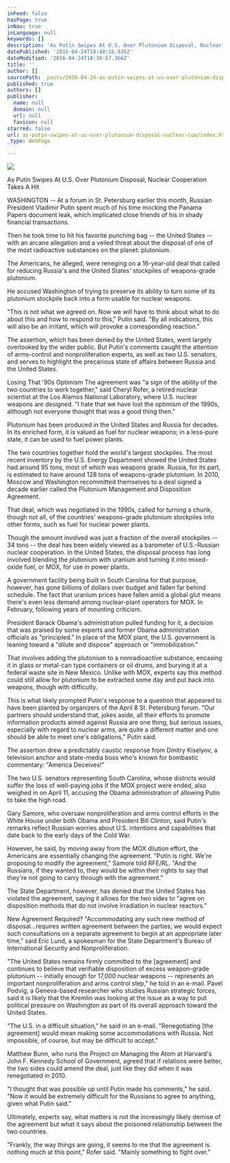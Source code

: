 ```yaml
---
inFeed: false
hasPage: true
inNav: true
inLanguage: null
keywords: []
description: 'As Putin Swipes At U.S. Over Plutonium Disposal, Nuclear Cooperation Takes A Hit'
datePublished: '2016-04-24T18:40:16.926Z'
dateModified: '2016-04-24T18:39:57.366Z'
title: ''
author: []
sourcePath: _posts/2016-04-24-as-putin-swipes-at-us-over-plutonium-disposal-nuclear-coo.md
published: true
authors: []
publisher:
  name: null
  domain: null
  url: null
  favicon: null
starred: false
url: as-putin-swipes-at-us-over-plutonium-disposal-nuclear-coo/index.html
_type: WebPage

---
```

![](https://the-grid-user-content.s3-us-west-2.amazonaws.com/284db9f7-0619-4f50-9ea6-7c5b1a0638db.jpg)

As Putin Swipes At U.S. Over Plutonium Disposal, Nuclear Cooperation Takes A Hit

WASHINGTON -- At a forum in St. Petersburg earlier this month, Russian President Vladimir Putin spent much of his time mocking the Panama Papers document leak, which implicated close friends of his in shady financial transactions. 

Then he took time to hit his favorite punching bag -- the United States -- with an arcane allegation and a veiled threat about the disposal of one of the most radioactive substances on the planet: plutonium.

The Americans, he alleged, were reneging on a 16-year-old deal that called for reducing Russia's and the United States' stockpiles of weapons-grade plutonium.

He accused Washington of trying to preserve its ability to turn some of its plutonium stockpile back into a form usable for nuclear weapons. 

"This is not what we agreed on. Now we will have to think about what to do about this and how to respond to this," Putin said. "By all indications, this will also be an irritant, which will provoke a corresponding reaction." 

The assertion, which has been denied by the United States, went largely overlooked by the wider public. But Putin's comments caught the attention of arms-control and nonproliferation experts, as well as two U.S. senators, and serves to highlight the precarious state of affairs between Russia and the United States. 

Losing That '90s Optimism The agreement was "a sign of the ability of the two countries to work together," said Cheryl Rofer, a retired nuclear scientist at the Los Alamos National Laboratory, where U.S. nuclear weapons are designed. "I hate that we have lost the optimism of the 1990s, although not everyone thought that was a good thing then." 

Plutonium has been produced in the United States and Russia for decades. In its enriched form, it is valued as fuel for nuclear weapons; in a less-pure state, it can be used to fuel power plants. 

The two countries together hold the world's largest stockpiles. The most recent inventory by the U.S. Energy Department showed the United States had around 95 tons, most of which was weapons grade. Russia, for its part, is estimated to have around 128 tons of weapons-grade plutonium. In 2010, Moscow and Washington recommitted themselves to a deal signed a decade earlier called the Plutonium Management and Disposition Agreement. 

That deal, which was negotiated in the 1990s, called for turning a chunk, though not all, of the countries' weapons-grade plutonium stockpiles into other forms, such as fuel for nuclear power plants. 

Though the amount involved was just a fraction of the overall stockpiles -- 34 tons -- the deal has been widely viewed as a barometer of U.S.-Russian nuclear cooperation. In the United States, the disposal process has long involved blending the plutonium with uranium and turning it into mixed-oxide fuel, or MOX, for use in power plants. 

A government facility being built in South Carolina for that purpose, however, has gone billions of dollars over budget and fallen far behind schedule. The fact that uranium prices have fallen amid a global glut means there's even less demand among nuclear-plant operators for MOX. In February, following years of mounting criticism. 

President Barack Obama's administration pulled funding for it, a decision that was praised by some experts and former Obama administration officials as "principled." In place of the MOX plant, the U.S. government is leaning toward a "dilute and dispose" approach or "immobilization." 

That involves adding the plutonium to a nonradioactive substance, encasing it in glass or metal-can type containers or oil drums, and burying it at a federal waste site in New Mexico. Unlike with MOX, experts say this method could still allow for plutonium to be extracted some day and put back into weapons, though with difficulty. 

This is what likely prompted Putin's response to a question that appeared to have been planted by organizers of the April 8 St. Petersburg forum. "Our partners should understand that, jokes aside, all their efforts to promote information products aimed against Russia are one thing, but serious issues, especially with regard to nuclear arms, are quite a different matter and one should be able to meet one's obligations," Putin said. 

The assertion drew a predictably caustic response from Dmitry Kiselyov, a television anchor and state-media boss who's known for bombastic commentary: "America Deceives!" 

The two U.S. senators representing South Carolina, whose districts would suffer the loss of well-paying jobs if the MOX project were ended, also weighed in on April 11, accusing the Obama administration of allowing Putin to take the high road. 

Gary Samore, who oversaw nonproliferation and arms control efforts in the White House under both Obama and President Bill Clinton, said Putin's remarks reflect Russian worries about U.S. intentions and capabilities that date back to the early days of the Cold War. 

However, he said, by moving away from the MOX dilution effort, the Americans are essentially changing the agreement. "Putin is right. We're proposing to modify the agreement," Samore told RFE/RL. "And the Russians, if they wanted to, they would be within their rights to say that they're not going to carry through with the agreement." 

The State Department, however, has denied that the United States has violated the agreement, saying it allows for the two sides to "agree on disposition methods that do not involve irradiation in nuclear reactors." 

New Agreement Required? "Accommodating any such new method of disposal...requires written agreement between the parties; we would expect such consultations on a separate agreement to begin at an appropriate later time," said Eric Lund, a spokesman for the State Department's Bureau of International Security and Nonproliferation. 

"The United States remains firmly committed to the \[agreement\] and continues to believe that verifiable disposition of excess weapon-grade plutonium -- initially enough for 17,000 nuclear weapons -- represents an important nonproliferation and arms control step," he told in an e-mail. Pavel Podvig, a Geneva-based researcher who studies Russian strategic forces, said it is likely that the Kremlin was looking at the issue as a way to put political pressure on Washington as part of its overall approach toward the United States. 

"The U.S. in a difficult situation," he said in an e-mail. "Renegotiating \[the agreement\] would mean making some accommodations with Russia. Not impossible, of course, but may be difficult to accept." 

Matthew Bunn, who runs the Project on Managing the Atom at Harvard's John F. Kennedy School of Government, agreed that if relations were better, the two sides could amend the deal, just like they did when it was renegotiated in 2010\.

"I thought that was possible up until Putin made his comments," he said. "Now it would be extremely difficult for the Russians to agree to anything, given what Putin said." 

Ultimately, experts say, what matters is not the increasingly likely demise of the agreement but what it says about the poisoned relationship between the two countries. 

"Frankly, the way things are going, it seems to me that the agreement is nothing much at this point," Rofer said. "Mainly something to fight over."